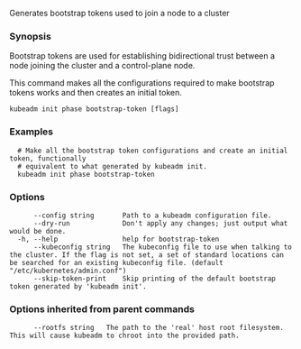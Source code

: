 
Generates bootstrap tokens used to join a node to a cluster

### Synopsis

Bootstrap tokens are used for establishing bidirectional trust between a node joining the cluster and a control-plane node.

This command makes all the configurations required to make bootstrap tokens works and then creates an initial token.

```
kubeadm init phase bootstrap-token [flags]
```

### Examples

```
  # Make all the bootstrap token configurations and create an initial token, functionally
  # equivalent to what generated by kubeadm init.
  kubeadm init phase bootstrap-token
```

### Options

```
      --config string       Path to a kubeadm configuration file.
      --dry-run             Don't apply any changes; just output what would be done.
  -h, --help                help for bootstrap-token
      --kubeconfig string   The kubeconfig file to use when talking to the cluster. If the flag is not set, a set of standard locations can be searched for an existing kubeconfig file. (default "/etc/kubernetes/admin.conf")
      --skip-token-print    Skip printing of the default bootstrap token generated by 'kubeadm init'.
```

### Options inherited from parent commands

```
      --rootfs string   The path to the 'real' host root filesystem. This will cause kubeadm to chroot into the provided path.
```
